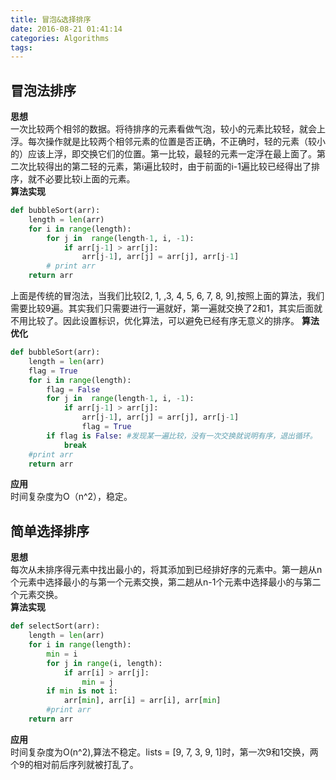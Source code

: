 ```yaml
---
title: 冒泡&选择排序
date: 2016-08-21 01:41:14
categories: Algorithms
tags:
---
```

## 冒泡法排序
**思想**  
一次比较两个相邻的数据。将待排序的元素看做气泡，较小的元素比较轻，就会上浮。每次操作就是比较两个相邻元素的位置是否正确，不正确时，轻的元素（较小的）应该上浮，即交换它们的位置。第一比较，最轻的元素一定浮在最上面了。第二次比较得出的第二轻的元素，第i遍比较时，由于前面的i-1遍比较已经得出了排序，就不必要比较i上面的元素。  
**算法实现**  
```python
def bubbleSort(arr):
    length = len(arr)
    for i in range(length):
        for j in  range(length-1, i, -1):
            if arr[j-1] > arr[j]:
                arr[j-1], arr[j] = arr[j], arr[j-1]
        # print arr
    return arr
```  

上面是传统的冒泡法，当我们比较[2, 1, ,3, 4, 5, 6, 7, 8, 9],按照上面的算法，我们需要比较9遍。其实我们只需要进行一遍就好，第一遍就交换了2和1，其实后面就不用比较了。因此设置标识，优化算法，可以避免已经有序无意义的排序。
**算法优化**  
```python
def bubbleSort(arr):
    length = len(arr)
    flag = True
    for i in range(length):
        flag = False
        for j in  range(length-1, i, -1):
            if arr[j-1] > arr[j]:
                arr[j-1], arr[j] = arr[j], arr[j-1]
                flag = True
        if flag is False: #发现某一遍比较，没有一次交换就说明有序，退出循环。
            break
	#print arr
    return arr
```  

**应用**  
时间复杂度为O（n^2），稳定。
## 简单选择排序
**思想**  
每次从未排序得元素中找出最小的，将其添加到已经排好序的元素中。第一趟从n个元素中选择最小的与第一个元素交换，第二趟从n-1个元素中选择最小的与第二个元素交换。  
**算法实现**  
```python
def selectSort(arr):
    length = len(arr)
    for i in range(length):
        min = i
        for j in range(i, length):
            if arr[i] > arr[j]:
                min = j
        if min is not i:
            arr[min], arr[i] = arr[i], arr[min]
        #print arr
    return arr
```  

**应用**  
时间复杂度为O(n^2),算法不稳定。lists = [9, 7, 3, 9, 1]时，第一次9和1交换，两个9的相对前后序列就被打乱了。